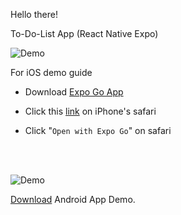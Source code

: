 Hello there!

To-Do-List App (React Native Expo)

![Demo](https://user-images.githubusercontent.com/150369058/283982971-34158411-e306-4ba4-95d0-1f314ce2bc39.gif)

For iOS demo guide

- Download [Expo Go App](https://apps.apple.com/us/app/expo-go/id982107779)

* Click this [link](https://snack.expo.dev/@kaungnyuntsan1/to-do-list) on iPhone's safari

- Click "`Open with Expo Go`" on safari

<br/>

<br/>

![Demo](https://user-images.githubusercontent.com/150369058/283984372-0b0337ad-ff5c-4834-8f19-2fa2a63c684b.gif)

[Download](https://expo.dev/artifacts/eas/k2b7VRZFKZkZcfdZr9o2LQ.apk) Android App Demo.
